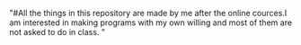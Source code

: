 "#All the things in this repository are made by me after the online cources.I am interested in making programs with my own willing and most of them are not asked to do in class. " 
